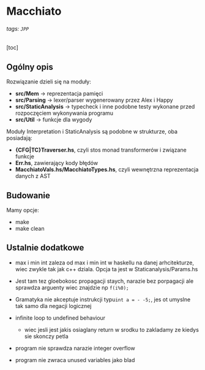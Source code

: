 # Macchiato

###### tags: `JPP`

[toc]

## Ogólny opis

Rozwiązanie dzieli się na moduły:

- **src/Mem** -> reprezentacja pamięci
- **src/Parsing** -> lexer/parser wygenerowany przez Alex i Happy
- **src/StaticAnalysis** -> typecheck i inne podobne testy wykonane przed rozpoczęciem wykonywania programu
- **src/Util** -> funkcje dla wygody

Moduły Interpretation i StaticAnalysis są podobne w strukturze, oba posiadają:

- **{CFG|TC}Traverser.hs**, czyli stos monad transformerów i związane funkcje
- **Err.hs**, zawierający kody błędów
- **MacchiatoVals.hs/MacchiatoTypes.hs**, czyli wewnętrzna reprezentacja danych z AST

## Budowanie

Mamy opcje:

- make
- make clean

## Ustalnie dodatkowe

- max i min int zaleza od max i min int w haskellu na danej arhcitekturze, wiec zwykle tak jak c++ dziala. Opcja ta jest w Staticanalysis/Params.hs
- Jest tam tez gloebokosc propagacji staych, narazie bez porpagacji ale sprawdza arguenty wiec znajdzie np `f(i%0);`

- Gramatyka nie akceptuje instrukcji typu`int a = - -5;`, jes ot umyslne tak samo dla negacji logicznej
- infinite loop to undefined behaviour
  - wiec jesli jest jakis osiaglany return w srodku to zakladamy ze kiedys sie skonczy petla
- program nie sprawdza narazie integer overflow
- program nie zwraca unused variables jako blad
